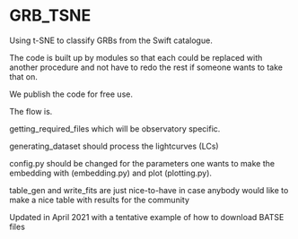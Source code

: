 # GRB_TSNE
Using t-SNE to classify GRBs from the Swift catalogue. 

The code is built up by modules so that each could be replaced with another procedure and not have to redo the rest if someone wants to take that on. 

We publish the code for free use.

The flow is.

getting_required_files which will be observatory specific.

generating_dataset should process the lightcurves (LCs)

config.py should be changed for the parameters one wants to make the embedding with (embedding.py) and plot (plotting.py).

table_gen and write_fits are just nice-to-have in case anybody would like to make a nice table with results for the community

Updated in April 2021 with a tentative example of how to download BATSE files
